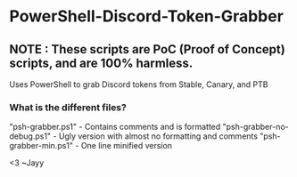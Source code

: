 # PowerShell-Discord-Token-Grabber
## NOTE : These scripts are PoC (Proof of Concept) scripts, and are 100% harmless.
 Uses PowerShell to grab Discord tokens from Stable, Canary, and PTB
 ### What is the different files?
 "psh-grabber.ps1" - Contains comments and is formatted
 "psh-grabber-no-debug.ps1" - Ugly version with almost no formatting and comments
 "psh-grabber-min.ps1" - One line minified version

<3
~Jayy